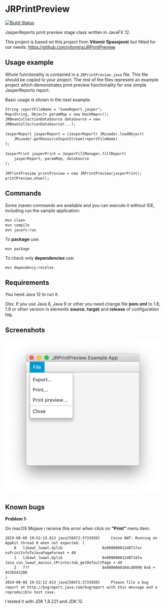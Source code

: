 # JRPrintPreview

[![Build Status](https://travis-ci.com/prsolucoes/jrprintpreview.svg?branch=master)](https://travis-ci.com/prsolucoes/jrprintpreview)  

JasperReports print preview stage class written in JavaFX 12.  

This project is based on this project from **Vitomir Spasojević** but fitted for our needs:
https://github.com/vitomirs/JRPrintPreview

## Usage example

Whole functionality is contained in a `JRPrintPreview.java` file. This file should be copied to your project. The rest of the files represent an example project which demonstrates print preview functionality for one simple JasperReports report.

Basic usage is shown in the next example.

```
String reportFileName = "SomeReport.jasper";
Map<String, Object> paramMap = new HashMap<>();
JRBeanCollectionDataSource dataSource = new JRBeanCollectionDataSource(...);

JasperReport jasperReport = (JasperReport) JRLoader.loadObject(
	JRLoader.getResourceInputStream(reportFileName)
);

JasperPrint jasperPrint = JasperFillManager.fillReport(
	jasperReport, paramMap, dataSource
);

JRPrintPreview printPreview = new JRPrintPreview(jasperPrint);
printPreview.show();
```

## Commands

Some maven commands are available and you can execute it without IDE, including run the sample application:  

```
mvn clean
mvn compile
mvn javafx:run
```

To **package** use:

```
mvn package
```

To check only **dependencies** use:

```
mvn dependency:resolve
```

## Requirements

You need Java 12 to run it.  

Obs: If you use Java 8, Java 9 or other you need change file **pom.xml** to 1.8, 1.9 or other version in elements **source**, **target** and **release** of configuration tag.  

## Screenshots

![](extras/screenshots/ss01.png)  


## Known bugs

**Problem 1:**

On macOS Mojave i receive this error when click on **"Print"** menu item:

```
2019-08-08 19:52:13.813 java[58472:3733930] 	Cocoa AWT: Running on AppKit thread 0 when not expected. (
	0   libawt_lwawt.dylib                  0x000000012d871fac nsPrintInfoToJavaPageFormat + 49
	1   libawt_lwawt.dylib                  0x000000012d871dfa Java_sun_lwawt_macosx_CPrinterJob_getDefaultPage + 49
	2   ???                                 0x000000010dcd8990 0x0 + 4526541200
)
2019-08-08 19:52:13.813 java[58472:3733930] 	Please file a bug report at http://bugreport.java.com/bugreport with this message and a reproducible test case.
```

I tested it with JDK 1.8.221 and JDK 12.